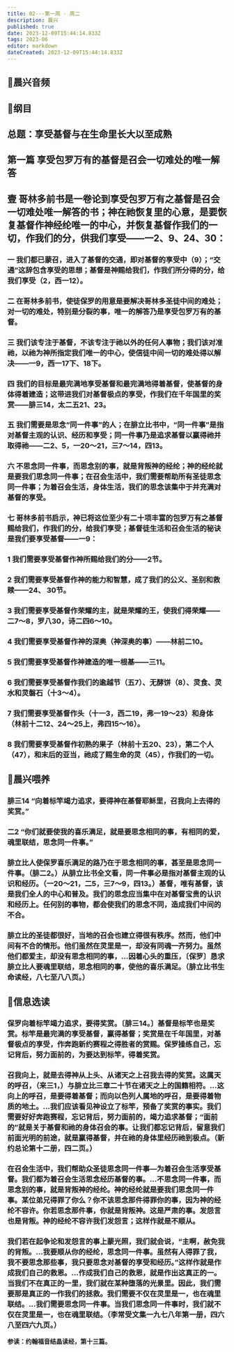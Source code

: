 ```yaml
---
title: 02---第一周 · 周二
description: 晨兴
published: true
date: 2023-12-09T15:44:14.833Z
tags: 2023-06
editor: markdown
dateCreated: 2023-12-09T15:44:14.833Z
---
```


## 🎵晨兴音频

## 📖纲目

## **总题：享受基督与在生命里长大以至成熟**

## **第一篇 享受包罗万有的基督是召会一切难处的唯一解答**

## **壹 哥林多前书是一卷论到享受包罗万有之基督是召会一切难处唯一解答的书；神在祂恢复里的心意，是要恢复基督作神经纶唯一的中心，并恢复基督作我们的一切，作我们的分，供我们享受——一2、9、24、30：**

### **一 我们都已蒙召，进入了基督的交通，即对基督的享受中（9）；“交通”这辞包含享受的思想；基督是神赐给我们，作我们所分得的分，给我们享受（2，西一12）。**

### **二 在哥林多前书，使徒保罗的用意是要解决哥林多圣徒中间的难处；对一切的难处，特别是分裂的事，唯一的解答乃是享受包罗万有的基督。**

### **三 我们该专注于基督，不该专注于祂以外的任何人事物；我们该对准祂，以祂为神所指定我们唯一的中心，使信徒中间一切的难处得以解决——一9，西一17下、18下。**

### **四 我们的目标是最完满地享受基督和最完满地得着基督，使基督的身体得着建造；这带进我们对基督极点的享受，作我们在千年国里的奖赏——腓三14，太二五21、23。**

### **五 我们需要是思念“同一件事”的人；在腓立比书中，“同一件事”是指对基督主观的认识、经历和享受；同一件事乃是追求基督以赢得祂并取得祂——二2、5，一20～21，三7～14，四13。**

### **六 不思念同一件事，而思念别的事，就是背叛神的经纶；神的经纶就是要我们思念同一件事；在召会生活中，我们需要帮助所有圣徒思念同一件事；为着召会生活，身体生活，我们的思念该集中于并充满对基督的享受。**

### **七 哥林多前书启示，神已将这位至少有二十项丰富的包罗万有之基督赐给我们，作我们的分，给我们享受；基督徒生活和召会生活的秘诀是我们要享受基督——一9：**

### **1 我们需要享受基督作神所赐给我们的分——2节。**

### **2 我们需要享受基督作神的能力和智慧，成了我们的公义、圣别和救赎——24、 30节。**

### **3 我们需要享受基督作荣耀的主，就是荣耀的王，使我们得荣耀——二7～8，罗八30，诗二四6～10。**

### **4 我们需要享受基督作神的深奥（神深奥的事）——林前二10。**

### **5 我们需要享受基督作神建造的唯一根基——三11。**

### **6 我们需要享受基督作我们的逾越节（五7）、无酵饼（8）、灵食、灵水和灵磐石（十3～4）。**

### **7 我们需要享受基督作头（十一3，西二19，弗一19～23）和身体（林前十二12、24～25上，弗四15～16）。**

### **8 我们需要享受基督作初熟的果子（林前十五20、23），第二个人（47），和末后的亚当，祂成了赐生命的灵（45），作我们的一切。**

## 📖晨兴喂养

### 腓三14   “向着标竿竭力追求，要得神在基督耶稣里，召我向上去得的奖赏。”

### 二2   “你们就要使我的喜乐满足，就是要思念相同的事，有相同的爱，魂里联结，思念同一件事。”

### 腓立比人使保罗喜乐满足的路乃在于思念相同的事，甚至是思念同一件事。（腓二2。）从腓立比书全文看，同一件事必是指对基督主观的认识和经历。（一20～21，二5，三7～9，四13。）基督，唯有基督，该是我们全人的中心和普及。我们的思念应当集中在对基督宝贵的认识和经历上。任何别的事物，都会使我们的思念不同，造成我们中间的不合。

### 腓立比的圣徒都很好，当地的召会也建立得很有秩序。然而，他们中间有不合的情形。他们虽然在灵里是一，却没有同魂一齐努力。虽然他们都爱主，却没有思念相同的事，…因着心头的重压，〔保罗〕恳求腓立比人要魂里联结，思念相同的事，使他的喜乐满足。（腓立比书生命读经，八七至八八页。）

## 📖信息选读

### 保罗向着标竿竭力追求，要得奖赏。〔腓三14。〕基督是标竿也是奖赏。标竿是最完满的享受基督，赢得基督；奖赏是在千年国里，对基督极点的享受，作奔跑新约赛程之得胜者的赏赐。保罗操练自己，忘记背后，努力面前的，为要达到标竿，得着奖赏。

### 召我向上，就是去得神从上头、从诸天之上召我去得的奖赏。这属天的呼召，（来三1，）与腓立比三章二十节在诸天之上的国籍相符。…这向上的呼召，是要得着基督；而向以色列人属地的呼召，是要得着物质的地土。…我们应该看见神设立了标竿，预备了奖赏的事实。我们需要好好奔跑赛程，忘记背后，努力面前的，竭力追求基督；“面前的”就是关于基督和祂的身体召会的事。让我们都忘记背后，留意我们前面光明的前途，就是赢得基督，并在祂的身体里经历祂到极点。（新约总论第十二册，四二页。）

### 在召会生活中，我们帮助众圣徒思念同一件事—为着召会生活享受基督。我们都为着召会生活思念经历基督的事。…不思念同一件事，而思念别的事，就是背叛神的经纶。神的经纶就是要我们思念同一件事。某位弟兄得罪了你么？你不该思念那件得罪你的事，因为神的经纶不容许。你若思念那件事，你就是背叛神。这是严肃的事。发怨言也是背叛。神的经纶不容许我们发怨言；这样作就是不顺从。

### 我们若在起争论和发怨言的事上蒙光照，我们就会说，“主啊，赦免我的背叛。…我要顺从你的经纶，思念同一件事。虽然有人得罪了我，我不要思念那些事，我只要思念对基督的享受和经历。”这样作就是作成我们自己的救恩。…作成我们自己的救恩，就是作出这真正的一。当我们不在真正的一里，我们就在某种堕落的光景里。因此，我们需要那是真正的一作我们的拯救。我们需要不仅在灵里是一，也在魂里联结。…我们需要思念同一件事。当我们思念同一件事时，我们就不仅在灵里是一，也在魂里联结。（李常受文集一九七八年第一册，四六八至四六九页。）

**参读：约翰福音结晶读经，第十三篇。**